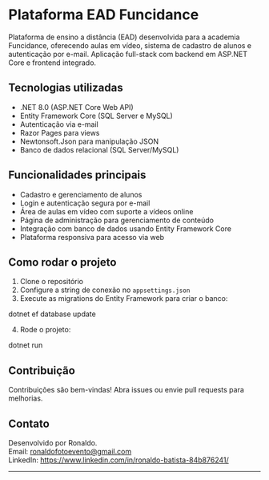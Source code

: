 # Plataforma EAD Funcidance

Plataforma de ensino a distância (EAD) desenvolvida para a academia Funcidance, oferecendo aulas em vídeo, sistema de cadastro de alunos e autenticação por e-mail. Aplicação full-stack com backend em ASP.NET Core e frontend integrado.

## Tecnologias utilizadas

- .NET 8.0 (ASP.NET Core Web API)
- Entity Framework Core (SQL Server e MySQL)
- Autenticação via e-mail
- Razor Pages para views
- Newtonsoft.Json para manipulação JSON
- Banco de dados relacional (SQL Server/MySQL)

## Funcionalidades principais

- Cadastro e gerenciamento de alunos
- Login e autenticação segura por e-mail
- Área de aulas em vídeo com suporte a vídeos online
- Página de administração para gerenciamento de conteúdo
- Integração com banco de dados usando Entity Framework Core
- Plataforma responsiva para acesso via web

## Como rodar o projeto

1. Clone o repositório
2. Configure a string de conexão no `appsettings.json`
3. Execute as migrations do Entity Framework para criar o banco:

dotnet ef database update

4. Rode o projeto:

dotnet run

## Contribuição

Contribuições são bem-vindas! Abra issues ou envie pull requests para melhorias.

## Contato

Desenvolvido por Ronaldo.  
Email: ronaldofotoevento@gmail.com  
LinkedIn: https://www.linkedin.com/in/ronaldo-batista-84b876241/

---
